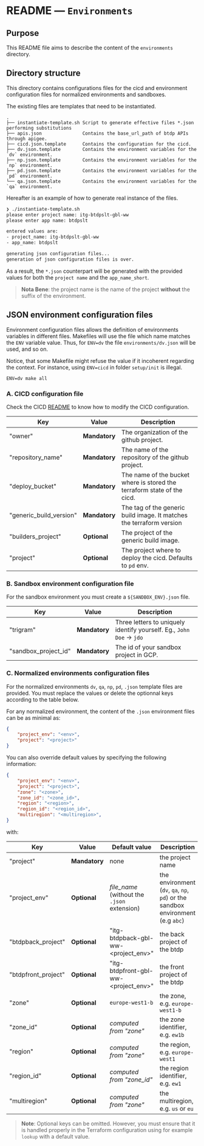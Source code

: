 
# README — `Environments`

## Purpose

This README file aims to describe the content of the `environments` directory.

## Directory structure

This directory contains configurations files for the cicd and environment configuration
files for normalized environments and sandboxes.

The existing files are templates that need to be instantiated.

```
.
├── instantiate-template.sh Script to generate effective files *.json performing substitutions
├── apis.json               Contains the base_url_path of btdp APIs through apigee.
├── cicd.json.template      Contains the configuration for the cicd.
├── dv.json.template        Contains the environment variables for the `dv` environment.
├── np.json.template        Contains the environment variables for the `np` environment.
├── pd.json.template        Contains the environment variables for the `pd` environment.
└── qa.json.template        Contains the environment variables for the `qa` environment.
```

Hereafter is an example of how to generate real instance of the files.

```bash
❯ ./instantiate-template.sh
please enter project name: itg-btdpslt-gbl-ww
please enter app name: btdpslt

entered values are:
- project_name: itg-btdpslt-gbl-ww
- app_name: btdpslt

generating json configuration files...
generation of json configuration files is over.
```

As a result, the `*.json` counterpart will be generated with
the provided values for both the `project name` and the `app_name_short`.

> **Nota Bene**:
> the project name is the name of the project **without** the suffix of the environment.




## JSON environment configuration files

Environment configuration files allows the definition of environments variables in different files.
Makefiles will use the file which name matches the `ENV` variable value.
Thus, for `ENV=dv` the file `environments/dv.json` will be used, and so on.

Notice, that some Makefile might refuse the value if it incoherent regarding the context.
For instance, using `ENV=cicd` in folder `setup/init` is illegal.

 ```shell
 ENV=dv make all
 ```


### A. CICD configuration file

Check the CICD [README](../setup/cicd/README.md#modify-the-cicd-setup) to know how to modify the CICD configuration.


| Key                     | Value         | Description                                                             |
| ----------------------- | ------------- | ----------------------------------------------------------------------- |
| "owner"                 | **Mandatory** | The organization of the github project.                                 |
| "repository_name"       | **Mandatory** | The name of the repository of the github project.                       |
| "deploy_bucket"         | **Mandatory** | The name of the bucket where is stored the terraform state of the cicd. |
| "generic_build_version" | **Mandatory** | The tag of the generic build image. It matches the terraform version    |
| "builders_project"      | **Optional**  | The project of the generic build image.                                 |
| "project"               | **Optional**  | The project where to deploy the cicd. Defaults to `pd` env.             |


### B. Sandbox environment configuration file

For the sandbox environment you must create a `${SANDBOX_ENV}.json` file.

| Key                  | Value         | Description                                                           |
| -------------------- | ------------- | --------------------------------------------------------------------- |
| "trigram"            | **Mandatory** | Three letters to uniquely identify yourself. Eg., `John Doe` -> `jdo` |
| "sandbox_project_id" | **Mandatory** | The id of your sandbox project in GCP.                                |


### C. Normalized environments configuration files

For the normalized environments `dv`, `qa`, `np`, `pd`, `.json` template files are provided.
You must replace the values or delete the optionnal keys according to the table below.

For any normalized environment, the content of the `.json` environment files can be as minimal as:

```json
{
    "project_env": "<env>",
    "project": "<project>"
}
```

You can also override default values by specifying the following information:

```json
{
    "project_env": "<env>",
    "project": "<project>",
    "zone": "<zone>",
    "zone_id": "<zone_id>",
    "region": "<region>",
    "region_id": "<region_id>",
    "multiregion": "<multiregion>",
}
```

with:

| Key                 | Value         | Default value                               | Description                                                                     |
| ------------------- | ------------- | ------------------------------------------- | ------------------------------------------------------------------------------- |
| "project"           | **Mandatory** | none                                        | the project name                                                                |
| "project_env"       | **Optional**  | _file_name_ (without the `.json` extension) | the environment (`dv`, `qa`, `np`, `pd`) or the sandbox environment (e.g `abc`) |
| "btdpback_project"  | **Optional**  | "itg-btdpback-gbl-ww-<project_env>"         | the back project of the btdp                                                    |
| "btdpfront_project" | **Optional**  | "itg-btdpfront-gbl-ww-<project_env>"        | the front project of the btdp                                                   |
| "zone"              | **Optional**  | `europe-west1-b`                            | the zone, e.g. `europe-west1-b`                                                 |
| "zone_id"           | **Optional**  | _computed from "zone"_                      | the zone identifier, e.g. `ew1b`                                                |
| "region"            | **Optional**  | _computed from "zone"_                      | the region, e.g. `europe-west1`                                                 |
| "region_id"         | **Optional**  | _computed from "zone_id"_                   | the region identifier, e.g. `ew1`                                               |
| "multiregion"       | **Optional**  | _computed from "zone"_                      | the multiregion, e.g. `us` or `eu`                                              |

> **Note**:
> Optional keys can be omitted. However, you must ensure that it is handled properly in
> the Terraform configuration using for example `lookup` with a default value.
